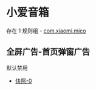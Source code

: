 # 小爱音箱

存在 1 规则组 - [com.xiaomi.mico](/src/apps/com.xiaomi.mico.ts)

## 全屏广告-首页弹窗广告

默认禁用

- [快照-0](https://i.gkd.li/i/12745621)
